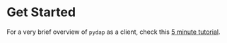 # Get Started


For a very brief overview of `pydap` as a client, check this [5 minute tutorial](5_minute_tutorial.ipynb).
